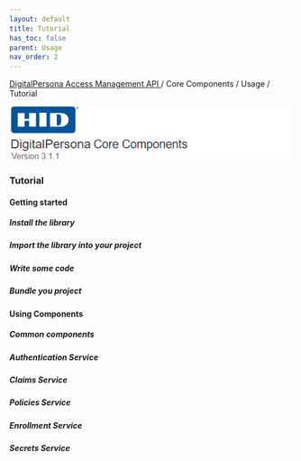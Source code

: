 ```yaml
---
layout: default
title: Tutorial
has_toc: false  
parent: Usage
nav_order: 2
---
```

[DigitalPersona Access Management API ](https://lenhodgeman.github.io/digitalpersona-access-management-api/)/ Core Components / Usage / Tutorial  

![](/docs/assets/HID-DPAM-Core.png) 
### Tutorial

#### Getting started

##### Install the library

##### Import the library into your project

##### Write some code

##### Bundle you project

#### Using Components

##### Common components

##### Authentication Service

##### Claims Service

##### Policies Service

##### Enrollment Service

##### Secrets Service
